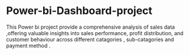 # Power-bi-Dashboard-project
This Power bi project provide a comprehensive analysis of sales data ,offering valuable insights into sales performance, profit distribution, and customer behaviour across different catagories , sub-catagories and payment method . 
